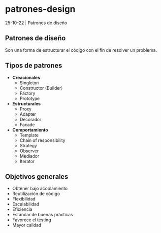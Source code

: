 # patrones-design
25-10-22 | Patrones de diseño


## Patrones de diseño

Son una forma de estructurar el código con el fin de resolver un problema.

## Tipos de patrones 

* **Creacionales**
  * Singleton 
  * Constructor (Builder)
  * Factory
  * Prototype
* **Estructurales**
  * Proxy
  * Adapter
  * Decorador
  * Facade
* **Comportamiento**
  * Template
  * Chain of responsibility
  * Strategy
  * Observer
  * Mediador
  * Iterator

## Objetivos generales

* Obtener bajo acoplamiento 
* Reutilización de código
* Flexibilidad
* Escalabilidad
* Eficiencia
* Estándar de buenas prácticas
* Favorece el testing
* Mayor calidad
